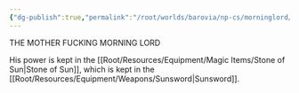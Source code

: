 ```yaml
---
{"dg-publish":true,"permalink":"/root/worlds/barovia/np-cs/morninglord/","tags":["Barovia"]}
---
```


THE MOTHER FUCKING MORNING LORD

His power is kept in the [[Root/Resources/Equipment/Magic Items/Stone of Sun\|Stone of Sun]], which is kept in the [[Root/Resources/Equipment/Weapons/Sunsword\|Sunsword]].

